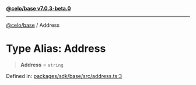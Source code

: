 [**@celo/base v7.0.3-beta.0**](../README.md)

***

[@celo/base](../README.md) / Address

# Type Alias: Address

> **Address** = `string`

Defined in: [packages/sdk/base/src/address.ts:3](https://github.com/celo-org/developer-tooling/blob/master/packages/sdk/base/src/address.ts#L3)
